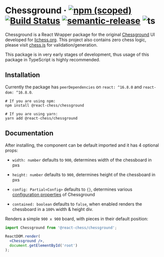 # Chessground &middot; [![npm (scoped)](https://img.shields.io/npm/v/@react-chess/chessground)](https://www.npmjs.com/package/@react-chess/chessground) [![Build Status](https://travis-ci.com/react-chess/chessground.svg?branch=main)](https://travis-ci.com/react-chess/chessground) [![semantic-release](https://img.shields.io/badge/%20%20%F0%9F%93%A6%F0%9F%9A%80-semantic--release-e10079.svg)](https://github.com/semantic-release/semantic-release) ![ts](https://badgen.net/npm/types/tslib)


Chessground is a React Wrapper package for the original [Chessground](https://github.com/ornicar/chessground) UI developed for [lichess.org](https://lichess.org). This project also contains zero chess logic, please visit [chess.js](https://github.com/jhlywa/chess.js) for validation/generation.

This package is in very early stages of development, thus usage of this package in TypeScript is highly recommended. 

## Installation

Currently the package has `peerDependencies` on `react: ^16.8.0` and `react-dom: ^16.8.0`.

```shell
# If you are using npm:
npm install @react-chess/chessground

# If you are using yarn:
yarn add @react-chess/chessground
```

## Documentation

After installing, the component can be default imported and it has 4 optional props:

 - `width: number` defaults to `900`, determines width of the chessboard in pxs
 
 - `height: number` defaults to `900`, determines height of the chessboard in pxs
 
 - `config: Partial<Config>` defaults to `{}`, determines various [configuration properties](https://github.com/ornicar/chessground/blob/master/src/config.ts#L7-L90) of Chessground
 
 - `contained: boolean` defaults to `false`, when enabled renders the chessboard in a `100%` width & height div.

Renders a simple `900 x 900` board, with pieces in their default position:

```jsx
import Chessground from '@react-chess/chessground';

ReactDOM.render(
  <Chessground />,
  document.getElementById('root')
);  
```
